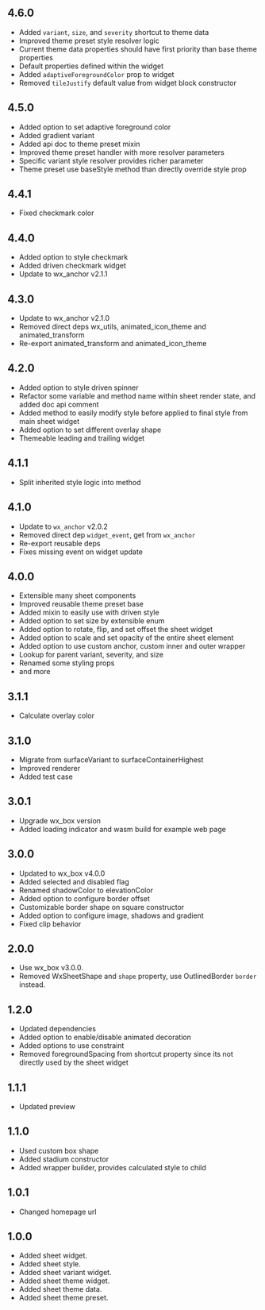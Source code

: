 ## 4.6.0

* Added `variant`, `size`, and `severity` shortcut to theme data
* Improved theme preset style resolver logic
* Current theme data properties should have first priority than base theme properties
* Default properties defined within the widget
* Added `adaptiveForegroundColor` prop to widget
* Removed `tileJustify` default value from widget block constructor

## 4.5.0

* Added option to set adaptive foreground color
* Added gradient variant
* Added api doc to theme preset mixin
* Improved theme preset handler with more resolver parameters
* Specific variant style resolver provides richer parameter
* Theme preset use baseStyle method than directly override style prop

## 4.4.1

* Fixed checkmark color

## 4.4.0

* Added option to style checkmark
* Added driven checkmark widget
* Update to wx_anchor v2.1.1

## 4.3.0

* Update to wx_anchor v2.1.0
* Removed direct deps wx_utils, animated_icon_theme and animated_transform
* Re-export animated_transform and animated_icon_theme

## 4.2.0

* Added option to style driven spinner
* Refactor some variable and method name within sheet render state, and added doc api comment
* Added method to easily modify style before applied to final style from main sheet widget
* Added option to set different overlay shape
* Themeable leading and trailing widget

## 4.1.1

* Split inherited style logic into method

## 4.1.0

* Update to `wx_anchor` v2.0.2
* Removed direct dep `widget_event`, get from `wx_anchor`
* Re-export reusable deps
* Fixes missing event on widget update

## 4.0.0

* Extensible many sheet components
* Improved reusable theme preset base
* Added mixin to easily use with driven style
* Added option to set size by extensible enum
* Added option to rotate, flip, and set offset the sheet widget
* Added option to scale and set opacity of the entire sheet element
* Added option to use custom anchor, custom inner and outer wrapper
* Lookup for parent variant, severity, and size
* Renamed some styling props
* and more

## 3.1.1

* Calculate overlay color

## 3.1.0

* Migrate from surfaceVariant to surfaceContainerHighest
* Improved renderer
* Added test case

## 3.0.1

* Upgrade wx_box version
* Added loading indicator and wasm build for example web page

## 3.0.0

* Updated to wx_box v4.0.0
* Added selected and disabled flag
* Renamed shadowColor to elevationColor
* Added option to configure border offset
* Customizable border shape on square constructor
* Added option to configure image, shadows and gradient
* Fixed clip behavior

## 2.0.0

* Use wx_box v3.0.0.
* Removed WxSheetShape and `shape` property, use OutlinedBorder `border` instead.

## 1.2.0

* Updated dependencies
* Added option to enable/disable animated decoration
* Added options to use constraint
* Removed foregroundSpacing from shortcut property since its not directly used by the sheet widget

## 1.1.1

* Updated preview

## 1.1.0

* Used custom box shape
* Added stadium constructor
* Added wrapper builder, provides calculated style to child

## 1.0.1

* Changed homepage url

## 1.0.0

* Added sheet widget.
* Added sheet style.
* Added sheet variant widget.
* Added sheet theme widget.
* Added sheet theme data.
* Added sheet theme preset.
